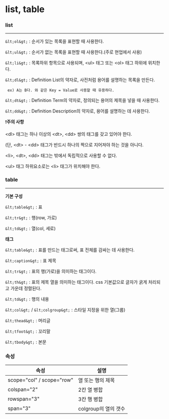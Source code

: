 # list, table

### list

---

`&lt;ol&gt;` : 순서가 있는 목록을 표현할 때 사용한다.

`&lt;ul&gt;` : 순서가 없는 목록을 표현할 때 사용한다.(주로 현업에서 사용)

`&lt;li&gt;` : 목록하위 항목으로 사용되며, &lt;ul&gt; 태그 또는 &lt;ol&gt; 태그 하위에 위치한다.

`&lt;dl&gt;` : Definition List의 약자로, 사전처럼 용어를 설명하는 목록을 만든다.

     ex) A는 B다. 와 같은 Key = Value로 사용할 때 유용하다.

`&lt;dt&gt;` : Definition Term의 약자로, 정의되는 용어의 제목을 넣을 때 사용한다.

`&lt;dd&gt;` : Definition Description의 약자로, 용어를 설명하는 데 사용한다.

❗**주의 사항**

&lt;dl&gt; 태그는 하나 이상의 &lt;dt&gt;, &lt;dd&gt; 쌍의 태그를 갖고 있어야 한다.

(단, &lt;dt&gt; - &lt;dd&gt; 태그가 반드시 하나의 짝으로 지어져야 하는 것을 아니다.

&lt;li&gt;, &lt;dt&gt;, &lt;dd&gt; 태그는 밖에서 독립적으로 사용할 수 없다.

&lt;ul&gt; 태그 하위요소로는 &lt;li&gt; 태그가 위치해야 한다.

### table

---

**기본 구성**

`&lt;table&gt;` : 표

`&lt;tr&gt;` : 행(row, 가로)

`&lt;td&gt;` : 열(col, 세로)

**태그**

`&lt;table&gt;` : 표를 만드는 태그로써, 표 전체를 감싸는 데 사용한다.

`&lt;caption&gt;` : 표 제목

`&lt;tr&gt;` : 표의 행(가로)을 의미하는 태그이다.

`&lt;th&gt;` : 표의 제목 열을 의미하는 태그이다. css 기본값으로 글자가 굵게 처리되고 가운데 정렬된다.

`&lt;td&gt;` : 행의 내용

`&lt;col&gt;` / `&lt;colgroup&gt;` : 스타일 지정을 위한 열(그룹)

`&lt;thead&gt;` : 머리글

`&lt;tfoot&gt;` : 꼬리말

`&lt;tbody&gt;` : 본문

### 속성

| 속성                      | 설명                 |
| ------------------------- | -------------------- |
| scope="col" / scope="row" | 열 또는 행의 제목    |
| colspan="2"               | 2칸 열 병합          |
| rowspan="3"               | 3칸 행 병합          |
| span="3"                  | colgroup의 열의 갯수 |

